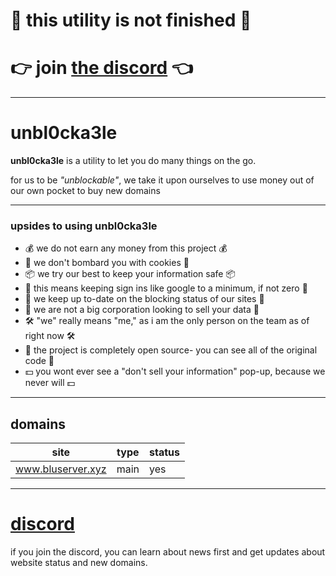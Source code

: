 # 🚨 this utility is not finished 🚨
# 👉 join [the discord](https://discord.gg/72nbb86fXB) 👈
---
# unbl0cka3le 

**unbl0cka3le** is a utility to let you do many things on the go.

for us to be *"unblockable"*, we take it upon ourselves to use money out of our own pocket to buy new domains 

---
### upsides to using unbl0cka3le
- 💰 we do not earn any money from this project 💰
- 🍪 we don't bombard you with cookies 🍪
- 📦 we try our best to keep your information safe 📦
- 🔑 this means keeping sign ins like google to a minimum, if not zero 🔑
- 🚨 we keep up to-date on the blocking status of our sites 🚨
- 🏢 we are not a big corporation looking to sell your data 🏢
- 🛠️ "we" really means "me," as i am the only person on the team as of right now 🛠️
- 📂 the project is completely open source- you can see all of the original code 📂
- 💵 you wont ever see a "don't sell your information" pop-up, because we never will 💵


---

## domains

| site | type | status |
| ----------------- | ---- | --- |
| www.bluserver.xyz | main | yes |



---
# [discord](https://discord.gg/72nbb86fXB)
if you join the discord, you can learn about news first and get updates about website status and new domains.
